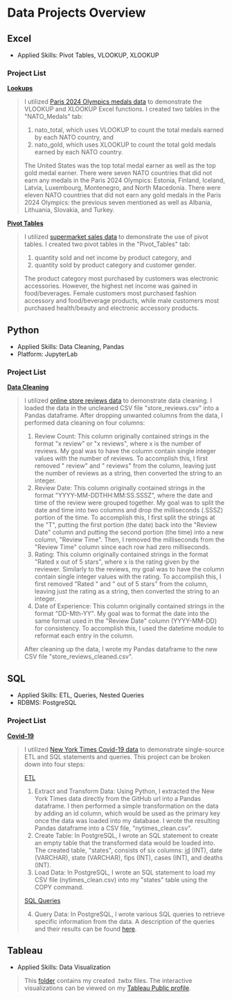 # Data Projects Overview

## Excel
- Applied Skills: Pivot Tables, VLOOKUP, XLOOKUP

### Project List

[**Lookups**](https://github.com/jhays012/Data_Projects/tree/main/Excel/Lookups)
> I utilized [Paris 2024 Olympics medals data](https://www.kaggle.com/datasets/berkayalan/paris-2024-olympics-medals/) to demonstrate the VLOOKUP and XLOOKUP Excel functions. I created two tables in the "NATO_Medals" tab:
> 1. nato_total, which uses VLOOKUP to count the total medals earned by each NATO country, and
> 2. nato_gold, which uses XLOOKUP to count the total gold medals earned by each NATO country.
>
> The United States was the top total medal earner as well as the top gold medal earner. There were seven NATO countries that did not earn any medals in the Paris 2024 Olympics: Estonia, Finland, Iceland, Latvia, Luxembourg, Montenegro, and North Macedonia. There were eleven NATO countries that did not earn any gold medals in the Paris 2024 Olympics: the previous seven mentioned as well as Albania, Lithuania, Slovakia, and Turkey.

[**Pivot Tables**](https://github.com/jhays012/Data_Projects/tree/main/Excel/Pivot_Tables)
> I utilized [supermarket sales data](https://www.kaggle.com/datasets/aungpyaeap/supermarket-sales) to demonstrate the use of pivot tables. I created two pivot tables in the "Pivot_Tables" tab:
> 1. quantity sold and net income by product category, and
> 2. quantity sold by product category and customer gender.
>
> The product category most purchased by customers was electronic accessories. However, the highest net income was gained in food/beverages. Female customers most purchased fashion accessory and food/beverage products, while male customers most purchased health/beauty and electronic accessory products.

## Python
- Applied Skills: Data Cleaning, Pandas
- Platform: JupyterLab

### Project List

[**Data Cleaning**](https://github.com/jhays012/Data_Projects/tree/main/Python/Data_Cleaning)
> I utilized [online store reviews data](https://www.kaggle.com/datasets/syedafroz6284/fashion-nova-reviews) to demonstrate data cleaning. I loaded the data in the uncleaned CSV file "store_reviews.csv" into a Pandas dataframe. After dropping unwanted columns from the data, I performed data cleaning on four columns:
> 1. Review Count: This column originally contained strings in the format "x review" or "x reviews", where x is the number of reviews. My goal was to have the column contain single integer values with the number of reviews. To accomplish this, I first removed " review" and " reviews" from the column, leaving just the number of reviews as a string, then converted the string to an integer.
> 2. Review Date: This column originally contained strings in the format "YYYY-MM-DDTHH:MM:SS.SSSZ", where the date and time of the review were grouped together. My goal was to split the date and time into two columns and drop the milliseconds (.SSSZ) portion of the time. To accomplish this, I first split the strings at the "T", putting the first portion (the date) back into the "Review Date" column and putting the second portion (the time) into a new column, "Review Time". Then, I removed the milliseconds from the "Review Time" column since each row had zero milliseconds.
> 3. Rating: This column originally contained strings in the format "Rated x out of 5 stars", where x is the rating given by the reviewer. Similarly to the reviews, my goal was to have the column contain single integer values with the rating. To accomplish this, I first removed "Rated " and " out of 5 stars" from the column, leaving just the rating as a string, then converted the string to an integer.
> 4. Date of Experience: This column originally contained strings in the format "DD-Mth-YY". My goal was to format the date into the same format used in the "Review Date" column (YYYY-MM-DD) for consistency. To accomplish this, I used the datetime module to reformat each entry in the column.
>
> After cleaning up the data, I wrote my Pandas dataframe to the new CSV file "store_reviews_cleaned.csv".

## SQL
- Applied Skills: ETL, Queries, Nested Queries
- RDBMS: PostgreSQL

### Project List

[**Covid-19**](https://github.com/jhays012/Data_Projects/tree/main/SQL/Covid-19)
> I utilized [New York Times Covid-19 data](https://github.com/nytimes/covid-19-data/blob/master/us-states.csv) to demonstrate single-source ETL and SQL statements and queries. This project can be broken down into four steps:
>
> [ETL](https://github.com/jhays012/Data_Projects/tree/main/SQL/Covid-19/ETL)
> 1. Extract and Transform Data: Using Python, I extracted the New York Times data directly from the GitHub url into a Pandas dataframe. I then performed a simple transformation on the data by adding an id column, which would be used as the primary key once the data was loaded into my database. I wrote the resulting Pandas dataframe into a CSV file, "nytimes_clean.csv".
> 2. Create Table: In PostgreSQL, I wrote an SQL statement to create an empty table that the transformed data would be loaded into. The created table, "states", consists of six columns: <ins>id</ins> (INT), date (VARCHAR), state (VARCHAR), fips (INT), cases (INT), and deaths (INT).
> 3. Load Data: In PostgreSQL, I wrote an SQL statement to load my CSV file (nytimes_clean.csv) into my "states" table using the COPY command.
>
> [SQL Queries](https://github.com/jhays012/Data_Projects/tree/main/SQL/Covid-19/Queries)
>
> 4. Query Data: In PostgreSQL, I wrote various SQL queries to retrieve specific information from the data. A description of the queries and their results can be found [here](https://github.com/jhays012/Data_Projects/blob/main/SQL/Covid-19/Queries/README.md).

## Tableau
- Applied Skills: Data Visualization

> This [folder](https://github.com/jhays012/Data_Projects/tree/main/Tableau) contains my created .twbx files. The interactive visualizations can be viewed on my [Tableau Public profile](https://public.tableau.com/app/profile/jessica.hays7076).
